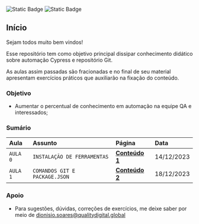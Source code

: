 ![Static Badge](https://img.shields.io/badge/automa%C3%A7%C3%A3o-Cypress-green)
![Static Badge](https://img.shields.io/badge/iniciado-dezembro%2F2023-blue)



## Início
Sejam  todos muito bem vindos!

Esse repositório tem como objetivo principal dissipar conhecimento didático sobre automação Cypress e repositório Git.

As aulas assim passadas são fracionadas e no final de seu material apresentam exercícios práticos que auxiliarão na fixação do conteúdo.

### Objetivo
-  Aumentar o percentual de conhecimento em automação na equipe QA e interessados;


### Sumário

| Aula   | Assunto                       | Página            | Data        |
| :----- | :--------------------------   | :-------          | :---------- |
|`AULA 0`| `INSTALAÇÃO DE FERRAMENTAS`   | **[Conteúdo 1](https://github.com/DioACCT/learn_cypress/tree/aula_0)** |14/12/2023 |
|`AULA 1`| `COMANDOS GIT E PACKAGE.JSON` | **[Conteúdo 2](https://github.com/DioACCT/learn_cypress/tree/aula_1)** |18/12/2023 |



### Apoio

  - Para sugestões, dúvidas, correções de exercícios, me deixe saber por meio de dionisio.soares@qualitydigital.global